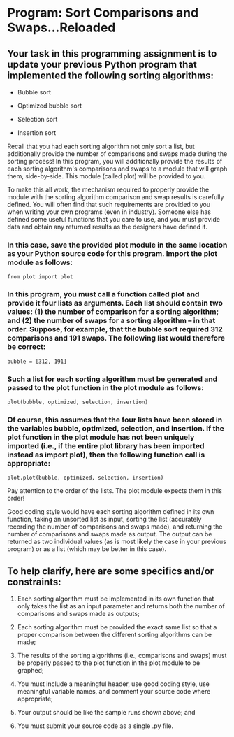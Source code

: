 # Program: Sort Comparisons and Swaps...Reloaded

## Your task in this programming assignment is to update your previous Python program that implemented the following sorting algorithms:

- Bubble sort

- Optimized bubble sort

- Selection sort

- Insertion sort

Recall that you had each sorting algorithm not only sort a list, but additionally provide the number of comparisons and swaps made during the sorting process! In this program, you will additionally provide the results of each sorting algorithm's comparisons and swaps to a module that will graph them, side-by-side. This module (called plot) will be provided to you.

To make this all work, the mechanism required to properly provide the module with the sorting algorithm comparison and swap results is carefully defined. You will often find that such requirements are provided to you when writing your own programs (even in industry). Someone else has defined some useful functions that you care to use, and you must provide data and obtain any returned results as the designers have defined it.

### In this case, save the provided plot module in the same location as your Python source code for this program. Import the plot module as follows:
    
    from plot import plot

### In this program, you must call a function called plot and provide it four lists as arguments. Each list should contain two values: (1) the number of comparison for a sorting algorithm; and (2) the number of swaps for a sorting algorithm – in that order. Suppose, for example, that the bubble sort required 312 comparisons and 191 swaps. The following list would therefore be correct:

    bubble = [312, 191]

### Such a list for each sorting algorithm must be generated and passed to the plot function in the plot module as follows:

    plot(bubble, optimized, selection, insertion)

### Of course, this assumes that the four lists have been stored in the variables bubble, optimized, selection, and insertion. If the plot function in the plot module has not been uniquely imported (i.e., if the entire plot library has been imported instead as import plot), then the following function call is appropriate:

    plot.plot(bubble, optimized, selection, insertion)

Pay attention to the order of the lists. The plot module expects them in this order!

Good coding style would have each sorting algorithm defined in its own function, taking an unsorted list as input, sorting the list (accurately recording the number of comparisons and swaps made), and returning the number of comparisons and swaps made as output. The output can be returned as two individual values (as is most likely the case in your previous program) or as a list (which may be better in this case).

## To help clarify, here are some specifics and/or constraints:

1. Each sorting algorithm must be implemented in its own function that only takes the list as an
input parameter and returns both the number of comparisons and swaps made as outputs;

2. Each sorting algorithm must be provided the exact same list so that a proper comparison between
the different sorting algorithms can be made;

3. The results of the sorting algorithms (i.e., comparisons and swaps) must be properly passed to
the plot function in the plot module to be graphed;

4. You must include a meaningful header, use good coding style, use meaningful variable names,
and comment your source code where appropriate;

5. Your output should be like the sample runs shown above; and

6. You must submit your source code as a single .py file.

